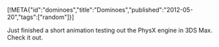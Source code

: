 [!META{"id":"dominoes","title":"Dominoes","published":"2012-05-20","tags":["random"]}]

Just finished a short animation testing out the PhysX engine in 3DS Max. Check it out.

<youtube video-id="SBdswy-bXvc" />
